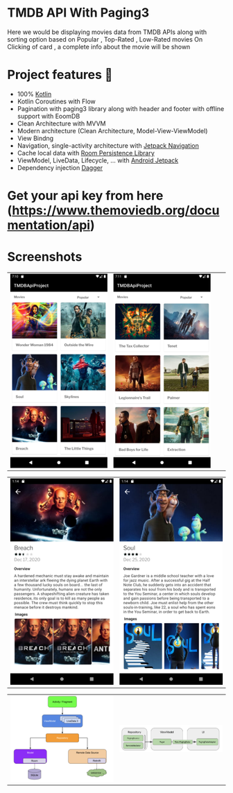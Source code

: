 # TMDB API  With Paging3

Here we would be displaying movies data from TMDB APIs along with sorting option based on Popular , Top-Rated , Low-Rated movies
On Clicking of card , a complete info about the movie will be shown 

# Project features 🚀

-   100% [Kotlin](https://kotlinlang.org/)
-   Kotlin Coroutines with Flow
-   Pagination with paging3 library along with header and footer with offline support with EoomDB
-   Clean Architecture with MVVM 
-   Modern architecture (Clean Architecture, Model-View-ViewModel)
-   View Bindng
-   Navigation, single-activity architecture with [Jetpack Navigation](https://developer.android.com/guide/navigation)
-   Cache local data with [Room Persistence Library](https://developer.android.com/topic/libraries/architecture/room)
-   ViewModel, LiveData, Lifecycle, ... with [Android Jetpack](https://developer.android.com/jetpack)
-   Dependency injection [Dagger](https://developer.android.com/training/dependency-injection/dagger-basics)

# Get your api key from here  (https://www.themoviedb.org/documentation/api)

# Screenshots

|                         |                         |                         |                         |
|        :---:            |          :---:          |        :---:            |          :---:          |
| ![](screenshots/Screenshot1.png) | ![](screenshots/Screenshot2.png) 

|                         |                                       |
|       :---:             |                      :---:            |
| ![](screenshots/Screenshot3.png) | ![](screenshots/Screenshot4.png) |

|                         |                                       |
|       :---:             |                      :---:            |
| ![](screenshots/Architecture.png) | ![](screenshots/PagingArch.png) |